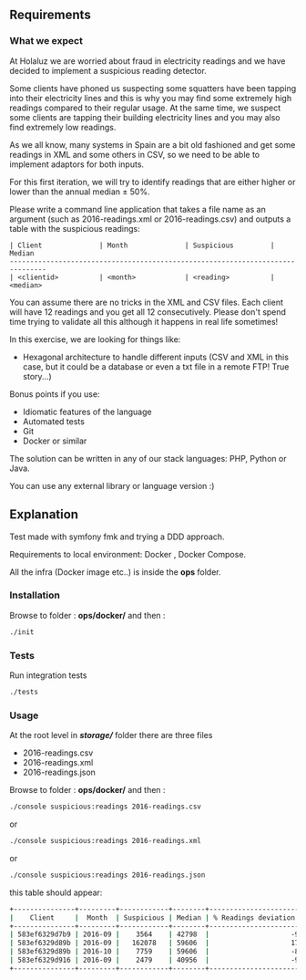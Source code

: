 ## Requirements

### What we expect ###

At Holaluz we are worried about fraud in electricity readings and we have decided to implement a suspicious reading detector.

Some clients have phoned us suspecting some squatters have been tapping into their electricity lines and this is why you may find some extremely high readings compared to their regular usage.
At the same time, we suspect some clients are tapping their building electricity lines and you may also find extremely low readings.

As we all know, many systems in Spain are a bit old fashioned and get some readings in XML and some others in CSV, so we need to be able to implement adaptors for both inputs.

For this first iteration, we will try to identify readings that are either higher or lower than the annual median ± 50%.

Please write a command line application that takes a file name as an argument (such as 2016-readings.xml or 2016-readings.csv) and outputs a table with the suspicious readings:
```
| Client              | Month              | Suspicious         | Median
-------------------------------------------------------------------------------
| <clientid>          | <month>            | <reading>          | <median>
```
You can assume there are no tricks in the XML and CSV files. Each client will have 12 readings and you get all 12 consecutively. Please don't spend time trying to validate all this although it happens in real life sometimes!

In this exercise, we are looking for things like:

- Hexagonal architecture to handle different inputs (CSV and XML in this case, but it could be a database or even a txt file in a remote FTP! True story...)

Bonus points if you use:
- Idiomatic features of the language
- Automated tests
- Git
- Docker or similar

The solution can be written in any of our stack languages: PHP, Python or Java.

You can use any external library or language version :)


## Explanation

Test made with symfony fmk and trying a DDD approach.

Requirements to local environment: Docker , Docker Compose.

All the infra (Docker image etc..) is inside the **ops** folder.

### Installation

Browse to folder :  **ops/docker/**
and then : 

```bash
./init
```

### Tests

Run integration tests

```bash
./tests
```

### Usage

At the root level in ***storage/*** folder there are three files

- 2016-readings.csv
- 2016-readings.xml
- 2016-readings.json

Browse to folder :  **ops/docker/**
and then :
```bash
./console suspicious:readings 2016-readings.csv
```
or 
```bash
./console suspicious:readings 2016-readings.xml
```

or
```bash
./console suspicious:readings 2016-readings.json
```
this table should appear: 

```bash
+---------------+---------+------------+--------+----------------------------------------------+
|    Client     |  Month  | Suspicious | Median | % Readings deviation against customer median |
+---------------+---------+------------+--------+----------------------------------------------+
| 583ef6329d7b9 | 2016-09 |    3564    | 42798  |                    -91.67                    |
| 583ef6329d89b | 2016-09 |   162078   | 59606  |                    171.92                    |
| 583ef6329d89b | 2016-10 |    7759    | 59606  |                    -86.98                    |
| 583ef6329d916 | 2016-09 |    2479    | 40956  |                    -93.95                    |
+---------------+---------+------------+--------+----------------------------------------------+

```